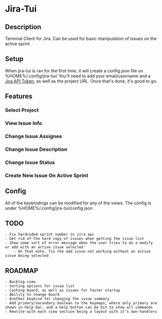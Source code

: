 # Jira-Tui
## Description
Terminal Client for Jira. Can be used for basic manipulation of issues on the active sprint.

## Setup
When jira-tui is ran for the first time, it will create a config.json file un %HOME%/.config/jira-tui/
You'll need to add your email/username and a [Jira API Token](https://support.atlassian.com/atlassian-account/docs/manage-api-tokens-for-your-atlassian-account/), as well as the project URL.
Once that's done, it's good to go.

## Features
### Select Project
### View Issue Info
### Change Issue Assignee
### Change Issue Description
### Change Issue Status
### Create New Issue On Active Sprint

## Config
All of the keybindings can be modified for any of the views. The config is under %HOME%/.config/jira-tui/config.json

## TODO
    - Fix hardcoded sprint number in jira api
    - Get rid of the hard copy of issues when getting the issue list
    - Show some sort of error message when the user tries to do a modify or add with an active issue selected
        - On that note, fix the add issue not working without an active issue being selected

## ROADMAP
    - Backlog view
    - Sorting options for issue list
    - Caching board, as well as issues for faster startup
    - Ability to change board
    - Another keybind for changing the issue summary
    - Add primary/secondary boolean to the keymaps, where only primary are shown in help bar, and a help button can be hit to show all commands
    - Rewrite with each view section being a layout with it's own handlers
